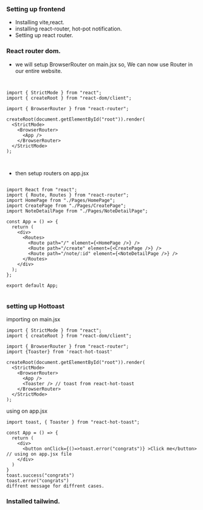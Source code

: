 ### Setting up frontend

- Installing vite,react.
- installing react-router, hot-pot notification.
- Setting up react router.

### React router dom.

- we will setup BrowserRouter on main.jsx so, We can now use Router in our entire website.

```


import { StrictMode } from "react";
import { createRoot } from "react-dom/client";

import { BrowserRouter } from "react-router";

createRoot(document.getElementById("root")).render(
  <StrictMode>
    <BrowserRouter>
      <App />
    </BrowserRouter>
  </StrictMode>
);



```

- then setup routers on app.jsx

```

import React from "react";
import { Route, Routes } from "react-router";
import HomePage from "./Pages/HomePage";
import CreatePage from "./Pages/CreatePage";
import NoteDetailPage from "./Pages/NoteDetailPage";

const App = () => {
  return (
    <div>
      <Routes>
        <Route path="/" element={<HomePage />} />
        <Route path="/create" element={<CreatePage />} />
        <Route path="/note/:id" element={<NoteDetailPage />} />
      </Routes>
    </div>
  );
};

export default App;


```

### setting up Hottoast

importing on main.jsx

```
import { StrictMode } from "react";
import { createRoot } from "react-dom/client";

import { BrowserRouter } from "react-router";
import {Toaster} from 'react-hot-toast'

createRoot(document.getElementById("root")).render(
  <StrictMode>
    <BrowserRouter>
      <App />
      <Toaster /> // toast from react-hot-toast
    </BrowserRouter>
  </StrictMode>
);

```

using on app.jsx

```
import toast, { Toaster } from "react-hot-toast";

const App = () => {
  return (
    <div>
      <button onClick={()=>toast.error("congrats")} >Click me</button> // using on app.jsx file
    </div>
  )
}
toast.success("congrats")
toast.error("congrats")
diffrent message for diffrent cases.
```

### Installed tailwind.

